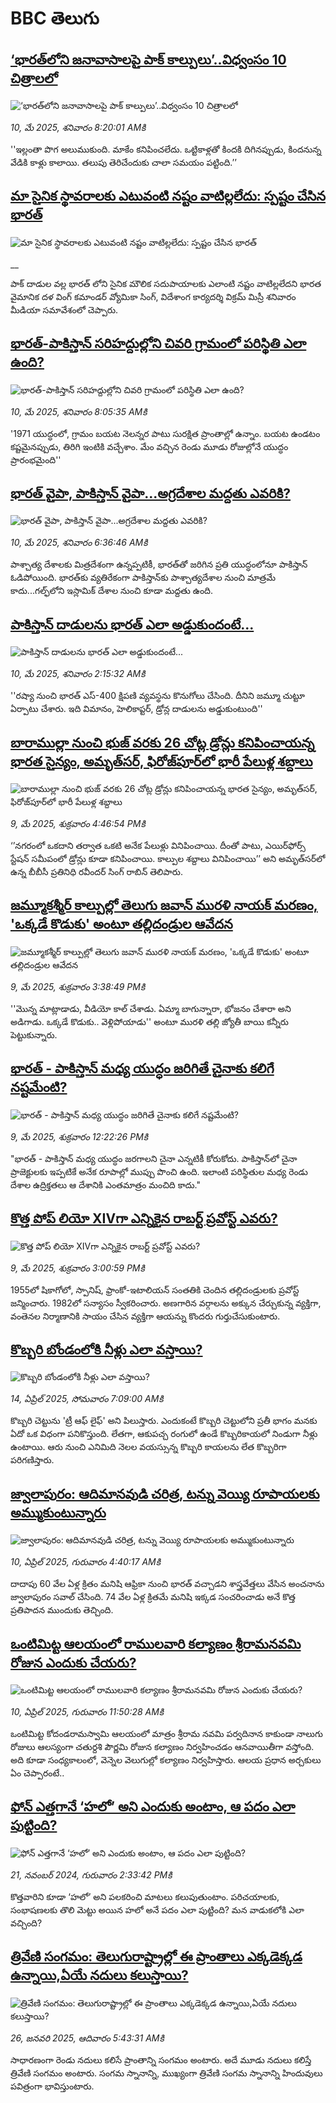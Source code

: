 # BBC తెలుగు## [‘భారత్‌లోని జనావాసాలపై  పాక్ కాల్పులు’..విధ్వంసం 10 చిత్రాలలో ](https://www.bbc.com/telugu/articles/c057gmz1nrdo?at_campaign=githubrss)![‘భారత్‌లోని జనావాసాలపై  పాక్ కాల్పులు’..విధ్వంసం 10 చిత్రాలలో ](https://ichef.bbci.co.uk/ace/standard/240/cpsprodpb/f9f7/live/57639eb0-2d77-11f0-b7c9-6981ad654c8d.jpg)_10, మే 2025, శనివారం 8:20:01 AMకి_''ఇల్లంతా పొగ అలుముకుంది. మాకేం కనిపించలేదు. ఒట్టికాళ్లతో కిందకి దిగినప్పుడు, కిందనున్న వేడికి కాళ్లు కాలాయి. తలుపు తెరిచేందుకు చాలా సమయం పట్టింది.’’## [మా సైనిక స్థావరాలకు ఎటువంటి నష్టం వాటిల్లలేదు: స్పష్టం చేసిన భారత్](https://www.bbc.co.uk/telugu/live/c4g3qzpvn0zt?at_campaign=githubrss)![మా సైనిక స్థావరాలకు ఎటువంటి నష్టం వాటిల్లలేదు: స్పష్టం చేసిన భారత్](https://ichef.bbci.co.uk/ace/standard/240/cpsprodpb/1156/live/c0f49060-2d67-11f0-b26b-ab62c890638b.jpg)__పాక్ దాడుల వల్ల భారత్ లోని సైనిక మౌలిక సదుపాయాలకు ఎలాంటి నష్టం వాటిల్లలేదని భారత వైమానిక దళ వింగ్ కమాండర్ వ్యోమికా సింగ్, విదేశాంగ కార్యదర్శి విక్రమ్ మిస్రీ శనివారం మీడియా సమావేశంలో చెప్పారు.## [భారత్-పాకిస్తాన్ సరిహద్దుల్లోని చివరి గ్రామంలో పరిస్థితి ఎలా ఉంది?](https://www.bbc.com/telugu/articles/clyqvg4edplo?at_campaign=githubrss)![భారత్-పాకిస్తాన్ సరిహద్దుల్లోని చివరి గ్రామంలో పరిస్థితి ఎలా ఉంది?](https://ichef.bbci.co.uk/ace/standard/240/cpsprodpb/83b0/live/65c486c0-2d74-11f0-b7c9-6981ad654c8d.jpg)_10, మే 2025, శనివారం 8:05:35 AMకి_'1971 యుద్ధంలో, గ్రామం బయట నెలన్నర పాటు సురక్షిత ప్రాంతాల్లో ఉన్నాం. బయట ఉండటం కష్టమైనప్పుడు, తిరిగి ఇంటికి వచ్చేశాం. మేం వచ్చిన రెండు మూడు రోజుల్లోనే యుద్ధం ప్రారంభమైంది''## [భారత్ వైపా, పాకిస్తాన్ వైపా...అగ్రదేశాల మద్దతు ఎవరికి?](https://www.bbc.com/telugu/articles/cql23w69ynlo?at_campaign=githubrss)![భారత్ వైపా, పాకిస్తాన్ వైపా...అగ్రదేశాల మద్దతు ఎవరికి?](https://ichef.bbci.co.uk/ace/standard/240/cpsprodpb/ed0d/live/0306a930-2ce0-11f0-8ff1-59f5dcf8e9f5.jpg)_10, మే 2025, శనివారం 6:36:46 AMకి_పాశ్చాత్య దేశాలకు మిత్రదేశంగా ఉన్నప్పటికీ, భారత్‌తో జరిగిన ప్రతి యుద్ధంలోనూ పాకిస్తాన్ ఓడిపోయింది. భారత్‌కు వ్యతిరేకంగా పాకిస్తాన్‌కు పాశ్చాత్యదేశాల నుంచి మాత్రమే కాదు...గల్ఫ్‌లోని ఇస్లామిక్ దేశాల నుంచి కూడా మద్దతు ఉంది.## [పాకిస్తాన్ దాడులను భారత్ ఎలా అడ్డుకుందంటే...](https://www.bbc.com/telugu/articles/cq69reylqzno?at_campaign=githubrss)![పాకిస్తాన్ దాడులను భారత్ ఎలా అడ్డుకుందంటే...](https://ichef.bbci.co.uk/ace/standard/240/cpsprodpb/9e70/live/56b13480-2cfc-11f0-b26b-ab62c890638b.jpg)_10, మే 2025, శనివారం 2:15:32 AMకి_''రష్యా నుంచి భారత్ ఎస్-400 క్షిపణి వ్యవస్థను కొనుగోలు చేసింది. దీనిని జమ్మూ చుట్టూ ఏర్పాటు చేశారు. ఇది విమానం, హెలికాప్టర్, డ్రోన్ల దాడులను అడ్డుకుంటుంది''## [బారాముల్లా నుంచి భుజ్ వరకు 26 చోట్ల డ్రోన్లు కనిపించాయన్న భారత సైన్యం, అమృత్‌సర్‌, ఫిరోజ్‌పూర్‌లో భారీ పేలుళ్ల శబ్దాలు](https://www.bbc.com/telugu/articles/cn5yrvl63lno?at_campaign=githubrss)![బారాముల్లా నుంచి భుజ్ వరకు 26 చోట్ల డ్రోన్లు కనిపించాయన్న భారత సైన్యం, అమృత్‌సర్‌, ఫిరోజ్‌పూర్‌లో భారీ పేలుళ్ల శబ్దాలు](https://ichef.bbci.co.uk/ace/standard/240/cpsprodpb/81a1/live/ce925880-2d01-11f0-8f57-b7237f6a66e6.jpg)_9, మే 2025, శుక్రవారం 4:46:54 PMకి_‘’నగరంలో ఒకదాని తర్వాత ఒకటి అనేక పేలుళ్లు వినిపించాయి. దీంతో పాటు, ఎయిర్‌ఫోర్స్ స్టేషన్ సమీపంలో డ్రోన్లు కూడా కనిపించాయి. కాల్పుల శబ్దాలు వినిపించాయి’’ అని అమృత్‌సర్‌లో ఉన్న బీబీసీ ప్రతినిధి రవీందర్ సింగ్ రాబిన్ తెలిపారు.## [జమ్మూకశ్మీర్ కాల్పుల్లో తెలుగు జవాన్ మురళి నాయక్ మరణం, 'ఒక్కడే కొడుకు' అంటూ తల్లిదండ్రుల ఆవేదన](https://www.bbc.com/telugu/articles/c365nlw0j8go?at_campaign=githubrss)![జమ్మూకశ్మీర్ కాల్పుల్లో తెలుగు జవాన్ మురళి నాయక్ మరణం, 'ఒక్కడే కొడుకు' అంటూ తల్లిదండ్రుల ఆవేదన](https://ichef.bbci.co.uk/ace/standard/240/cpsprodpb/6832/live/1a2f9550-2cee-11f0-b26b-ab62c890638b.jpg)_9, మే 2025, శుక్రవారం 3:38:49 PMకి_''మొన్న మాట్లాడాడు, వీడియో కాల్ చేశాడు. ఏమ్మా బాగున్నారా, భోజనం చేశారా అని అడిగాడు. ఒక్కడే కొడుకు.. వెళ్లిపోయాడు'' అంటూ మురళి తల్లి జ్యోతీ బాయి కన్నీరు పెట్టుకున్నారు.## [భారత్ - పాకిస్తాన్ మధ్య యుద్ధం జరిగితే చైనాకు కలిగే నష్టమేంటి?](https://www.bbc.com/telugu/articles/c771l1rl3elo?at_campaign=githubrss)![భారత్ - పాకిస్తాన్ మధ్య యుద్ధం జరిగితే చైనాకు కలిగే నష్టమేంటి?](https://ichef.bbci.co.uk/ace/standard/240/cpsprodpb/e6ba/live/7b51e010-2c29-11f0-8f57-b7237f6a66e6.jpg)_9, మే 2025, శుక్రవారం 12:22:26 PMకి_"భారత్ - పాకిస్తాన్ మధ్య యుద్ధం జరగాలని చైనా ఎన్నటికీ కోరుకోదు. పాకిస్తాన్‌లో చైనా ప్రాజెక్టులకు ఇప్పటికే అనేక రూపాల్లో ముప్పు పొంచి ఉంది. ఇలాంటి పరిస్థితుల మధ్య రెండు దేశాల ఉద్రిక్తతలు ఆ దేశానికి ఎంతమాత్రం మంచిది కాదు."## [కొత్త పోప్ లియో XIVగా ఎన్నికైన రాబర్ట్ ప్రవోస్ట్ ఎవరు?](https://www.bbc.com/telugu/articles/cm2k3px94ywo?at_campaign=githubrss)![కొత్త పోప్ లియో XIVగా ఎన్నికైన రాబర్ట్ ప్రవోస్ట్ ఎవరు?](https://ichef.bbci.co.uk/ace/standard/240/cpsprodpb/133b/live/ca7869a0-2ce4-11f0-b26b-ab62c890638b.jpg)_9, మే 2025, శుక్రవారం 3:00:59 PMకి_1955లో షికాగోలో, స్పానిష్, ఫ్రాంకో-ఇటాలియన్ సంతతికి చెందిన తల్లిదండ్రులకు ప్రవోస్ట్ జన్మించారు. 1982లో సన్యాసం స్వీకరించారు. అణగారిన వర్గాలను అక్కున చేర్చుకున్న వ్యక్తిగా, వంతెనల నిర్మాణానికి సాయం చేసిన వ్యక్తిగా ఆయన్ను కొందరు గుర్తుచేసుకుంటారు.## [కొబ్బరి బోండంలోకి నీళ్లు ఎలా వస్తాయి?](https://www.bbc.com/telugu/articles/czjn4mzxxy8o?at_campaign=githubrss)![కొబ్బరి బోండంలోకి నీళ్లు ఎలా వస్తాయి?](https://ichef.bbci.co.uk/ace/standard/240/cpsprodpb/46c5/live/684a55e0-18fd-11f0-8b11-7756b7b808cc.jpg)_14, ఏప్రిల్ 2025, సోమవారం 7:09:00 AMకి_కొబ్బరి చెట్టును 'ట్రీ ఆఫ్ లైఫ్' అని పిలుస్తారు. ఎందుకంటే కొబ్బరి చెట్టులోని ప్రతీ భాగం మనకు ఏదో ఒక విధంగా పనికొస్తుంది. లేతగా, ఆకుపచ్చ రంగులో ఉండే కొబ్బరికాయలో నిండుగా నీళ్లు ఉంటాయి. ఆరు నుంచి ఎనిమిది నెలల వయస్సున్న కొబ్బరి కాయలను లేత కొబ్బరిగా పరిగణిస్తారు.## [జ్వాలాపురం: ఆదిమానవుడి చరిత్ర, టన్ను వెయ్యి రూపాయలకు అమ్ముకుంటున్నారు ](https://www.bbc.com/telugu/articles/creqqnwdd5qo?at_campaign=githubrss)![జ్వాలాపురం: ఆదిమానవుడి చరిత్ర, టన్ను వెయ్యి రూపాయలకు అమ్ముకుంటున్నారు ](https://ichef.bbci.co.uk/ace/standard/240/cpsprodpb/765e/live/b472e2d0-15b4-11f0-842b-a7355694993d.jpg)_10, ఏప్రిల్ 2025, గురువారం 4:40:17 AMకి_దాదాపు 60 వేల ఏళ్ల క్రితం మనిషి ఆఫ్రికా నుంచి భారత్ వచ్చాడని శాస్త్రవేత్తలు వేసిన అంచనాను జ్వాలాపురం సవాల్ చేసింది. 74 వేల ఏళ్ల క్రితమే మనిషి ఇక్కడ సంచరించాడు అనే కొత్త ప్రతిపాదన ముందుకు తెచ్చింది.## [ఒంటిమిట్ట ఆలయంలో రాములవారి కల్యాణం శ్రీరామనవమి రోజున ఎందుకు చేయరు?](https://www.bbc.com/telugu/articles/ce822j5e465o?at_campaign=githubrss)![ఒంటిమిట్ట ఆలయంలో రాములవారి కల్యాణం శ్రీరామనవమి రోజున ఎందుకు చేయరు?](https://ichef.bbci.co.uk/ace/standard/240/cpsprodpb/fed5/live/25534d40-1601-11f0-b58a-6113af226972.jpg)_10, ఏప్రిల్ 2025, గురువారం 11:50:28 AMకి_ఒంటిమిట్ట కోదండరామస్వామి ఆలయంలో మాత్రం శ్రీరామ నవమి పర్వదినాన కాకుండా నాలుగు రోజులు ఆలస్యంగా చతుర్దశి పౌర్ణమి రోజున కల్యాణం నిర్వహించడం ఆనవాయితీగా వస్తోంది. అది కూడా సంధ్యకాలంలో, వెన్నెల వెలుగుల్లో కల్యాణం నిర్వహిస్తారు. ఆలయ ప్రధాన అర్చకులు ఏం చెప్పారంటే..## [ఫోన్ ఎత్తగానే ‘హలో’ అని ఎందుకు అంటాం, ఆ పదం ఎలా పుట్టింది?](https://www.bbc.com/telugu/articles/cgj7x7gdjq4o?at_campaign=githubrss)![ఫోన్ ఎత్తగానే ‘హలో’ అని ఎందుకు అంటాం, ఆ పదం ఎలా పుట్టింది?](https://ichef.bbci.co.uk/ace/standard/240/cpsprodpb/0618/live/7a20ebb0-a807-11ef-b21e-5359bd56d02f.jpg)_21, నవంబర్ 2024, గురువారం 2:33:42 PMకి_కొత్తవారిని కూడా ‘హలో’ అని పలకరించి మాటలు కలుపుతుంటాం.  పరిచయాలకు, సంభాషణలకు తొలి మెట్టు అయిన హలో అనే పదం ఎలా పుట్టింది? మన వాడుకలోకి ఎలా వచ్చింది?## [త్రివేణి సంగమం: తెలుగురాష్ట్రాల్లో ఈ ప్రాంతాలు ఎక్కడెక్కడ ఉన్నాయి,ఏయే నదులు కలుస్తాయి? ](https://www.bbc.com/telugu/articles/cz7elrr17jeo?at_campaign=githubrss)![త్రివేణి సంగమం: తెలుగురాష్ట్రాల్లో ఈ ప్రాంతాలు ఎక్కడెక్కడ ఉన్నాయి,ఏయే నదులు కలుస్తాయి? ](https://ichef.bbci.co.uk/ace/standard/240/cpsprodpb/9dad/live/7f50e780-da42-11ef-a37f-eba91255dc3d.jpg)_26, జనవరి 2025, ఆదివారం 5:43:31 AMకి_సాధారణంగా రెండు నదులు కలిసే ప్రాంతాన్ని సంగమం అంటారు. అదే మూడు నదులు కలిస్తే త్రివేణి సంగమం అంటారు. సంగమ స్నానాన్ని, ముఖ్యంగా త్రివేణి సంగమ స్నానాన్ని హిందువులు పవిత్రంగా భావిస్తుంటారు.
